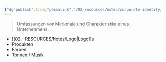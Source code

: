 ```yaml
---
{"dg-publish":true,"permalink":"/02-resources/notes/corporate-identity/","tags":["LF08"],"noteIcon":"","updated":"2024-08-02T05:25:47.806+02:00"}
---
```


> Umfassungen von Merkmale und Charakteristika eines Unternehmens.

-  [[02 - RESOURCES/Notes/Logo\|Logo]]s
- Produkten
- Farben
- Tonnen / Musik

